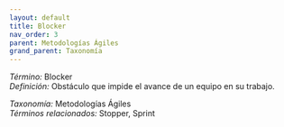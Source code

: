 ```yaml
---
layout: default
title: Blocker
nav_order: 3
parent: Metodologías Ágiles
grand_parent: Taxonomía
---
```


*Término:* Blocker  
*Definición:* Obstáculo que impide el avance de un equipo en su trabajo.

*Taxonomía:* Metodologías Ágiles  
*Términos relacionados:* Stopper, Sprint
